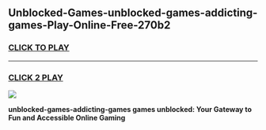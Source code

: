 
## Unblocked-Games-unblocked-games-addicting-games-Play-Online-Free-270b2
<h3>
<a href="https://premium76.site?title=unblocked-games-addicting-games&ref=26A">CLICK TO PLAY</a></h3>
<hr>

<h3>
<a href="https://premium76.site?title=unblocked-games-addicting-games&ref=26A">CLICK 2 PLAY</a>
  
</h3>

<a href="https://premium76.site?title=unblocked-games-addicting-games&ref=26A"><img src="https://clearcache.store/games.png"></a>


**unblocked-games-addicting-games games unblocked: Your Gateway to Fun and Accessible Online Gaming**
